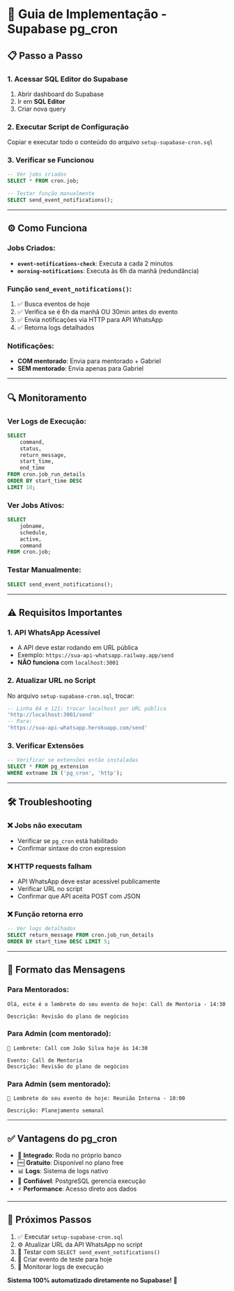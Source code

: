 # 🚀 Guia de Implementação - Supabase pg_cron

## 📋 **Passo a Passo**

### **1. Acessar SQL Editor do Supabase**
1. Abrir dashboard do Supabase
2. Ir em **SQL Editor**
3. Criar nova query

### **2. Executar Script de Configuração**
Copiar e executar todo o conteúdo do arquivo `setup-supabase-cron.sql`

### **3. Verificar se Funcionou**
```sql
-- Ver jobs criados
SELECT * FROM cron.job;

-- Testar função manualmente
SELECT send_event_notifications();
```

---

## ⚙️ **Como Funciona**

### **Jobs Criados:**
- **`event-notifications-check`**: Executa a cada 2 minutos
- **`morning-notifications`**: Executa às 6h da manhã (redundância)

### **Função `send_event_notifications()`:**
1. ✅ Busca eventos de hoje
2. ✅ Verifica se é 6h da manhã OU 30min antes do evento
3. ✅ Envia notificações via HTTP para API WhatsApp
4. ✅ Retorna logs detalhados

### **Notificações:**
- **COM mentorado**: Envia para mentorado + Gabriel
- **SEM mentorado**: Envia apenas para Gabriel

---

## 🔍 **Monitoramento**

### **Ver Logs de Execução:**
```sql
SELECT
    command,
    status,
    return_message,
    start_time,
    end_time
FROM cron.job_run_details
ORDER BY start_time DESC
LIMIT 10;
```

### **Ver Jobs Ativos:**
```sql
SELECT
    jobname,
    schedule,
    active,
    command
FROM cron.job;
```

### **Testar Manualmente:**
```sql
SELECT send_event_notifications();
```

---

## ⚠️ **Requisitos Importantes**

### **1. API WhatsApp Acessível**
- A API deve estar rodando em URL pública
- Exemplo: `https://sua-api-whatsapp.railway.app/send`
- **NÃO funciona** com `localhost:3001`

### **2. Atualizar URL no Script**
No arquivo `setup-supabase-cron.sql`, trocar:
```sql
-- Linha 84 e 121: trocar localhost por URL pública
'http://localhost:3001/send'
-- Para:
'https://sua-api-whatsapp.herokuapp.com/send'
```

### **3. Verificar Extensões**
```sql
-- Verificar se extensões estão instaladas
SELECT * FROM pg_extension
WHERE extname IN ('pg_cron', 'http');
```

---

## 🛠️ **Troubleshooting**

### **❌ Jobs não executam**
- Verificar se `pg_cron` está habilitado
- Confirmar sintaxe do cron expression

### **❌ HTTP requests falham**
- API WhatsApp deve estar acessível publicamente
- Verificar URL no script
- Confirmar que API aceita POST com JSON

### **❌ Função retorna erro**
```sql
-- Ver logs detalhados
SELECT return_message FROM cron.job_run_details
ORDER BY start_time DESC LIMIT 5;
```

---

## 📱 **Formato das Mensagens**

### **Para Mentorados:**
```
Olá, este é o lembrete do seu evento de hoje: Call de Mentoria - 14:30

Descrição: Revisão do plano de negócios
```

### **Para Admin (com mentorado):**
```
📅 Lembrete: Call com João Silva hoje às 14:30

Evento: Call de Mentoria
Descrição: Revisão do plano de negócios
```

### **Para Admin (sem mentorado):**
```
📅 Lembrete do seu evento de hoje: Reunião Interna - 10:00

Descrição: Planejamento semanal
```

---

## ✅ **Vantagens do pg_cron**

- 🔧 **Integrado**: Roda no próprio banco
- 🆓 **Gratuito**: Disponível no plano free
- 📊 **Logs**: Sistema de logs nativo
- 🔄 **Confiável**: PostgreSQL gerencia execução
- ⚡ **Performance**: Acesso direto aos dados

---

## 🎯 **Próximos Passos**

1. ✅ Executar `setup-supabase-cron.sql`
2. ⚙️ Atualizar URL da API WhatsApp no script
3. 🧪 Testar com `SELECT send_event_notifications()`
4. 📅 Criar evento de teste para hoje
5. 👀 Monitorar logs de execução

**Sistema 100% automatizado diretamente no Supabase!** 🚀